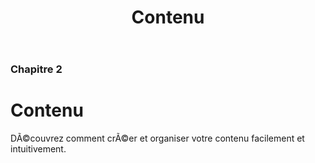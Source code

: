 ﻿---
title: Contenu
weight: 10
chapter: true
pre: "<b>2. </b>"
---

### Chapitre 2

# Contenu

DÃ©couvrez comment crÃ©er et organiser votre contenu facilement et intuitivement.
